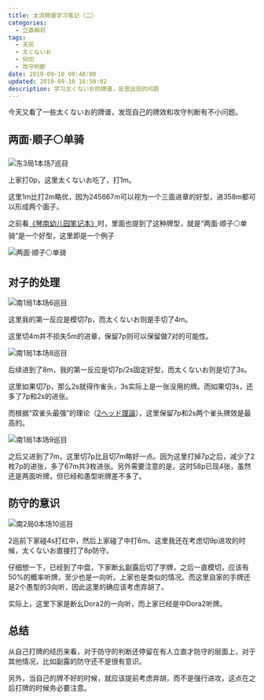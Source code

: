 ```yaml
---
title: 太流牌谱学习笔记（二）
categories:
  - 立直麻将
tags:
  - 天凤
  - 太くないお
  - 何切
  - 攻守判断
date: 2019-09-10 00:48:00
updated: 2019-09-10 16:50:02
description: 学习太くないお的牌谱，反思出现的问题
---
```


今天又看了一些太くないお的牌谱，发现自己的牌效和攻守判断有不小问题。

## 两面·顺子⚪单骑

![东3局1本场7巡目](x2CZXYfqr5y7WTV.jpg)

上家打0p，这里太くないお吃了，打1m。

这里1m比打2m略优，因为245667m可以视为一个三面进章的好型，进358m都可以形成两个面子。

之前看[《琴南幼儿园笔记本》][1]时，里面也提到了这种牌型，就是“两面·顺子⚪单骑”是一个好型，这里即是一个例子

![两面·顺子⚪单骑](K8CvJeTRcAmYoDM.png)

## 对子的处理

![南1局1本场6巡目](R78fBHa5u2LcleS.jpg)

这里我的第一反应是模切7p，而太くないお则是手切了4m。

这里切4m并不损失5m的进章，保留7p则可以保留做7对的可能性。

![南1局1本场8巡目](MOvUZoNPtqVEjpw.jpg)

后续进到了8m，我的第一反应是切7p/2s固定好型，而太くないお则是切了3s。

这里如果切7p，那么2s就得作雀头，3s实际上是一张没用的牌。而如果切3s，还多了7p和2s的进张。

而根据“双雀头最强”的理论（[2ヘッド理論][2]），这里保留7p和2s两个雀头牌效是最高的。

![南1局1本场9巡目](aPrqN3ezoSuGOQ6.jpg)

之后又进到了7m，这里切7p比且切7m略好一点。因为这里打掉7p之后，减少了2枚7p的进张，多了67m共3枚进张。另外需要注意的是，这时58p已现4张，虽然还是两面听牌，但已经和愚型听牌差不多了。

## 防守的意识

![南2局0本场10巡目](yr4OsXEBW7PV8e3.jpg)

2巡前下家碰4s打红中，然后上家碰了中打6m。这里我还在考虑切9p进攻的时候，太くないお直接打了8p防守。

仔细想一下，已经到了中盘，下家断幺副露后切了字牌，之后一直模切，应该有50%的概率听牌，至少也是一向听。上家也是类似的情况。而这里自家的手牌还是2个愚型的3向听，因此这里的确应该考虑弃胡了。

实际上，这里下家是断幺Dora2的一向听，而上家已经是中Dora2听牌。

## 总结

从自己打牌的经历来看，对于防守的判断还停留在有人立直才防守的层面上，对于其他情况，比如副露的防守还不是很有意识。

另外，当自己的牌不好的时候，就应该提前考虑弃胡，而不是强行进攻，这点在之后打牌的时候务必要注意。


[1]: https://www.bilibili.com/read/cv2480603/
[2]: https://www.bilibili.com/read/cv2718942/
